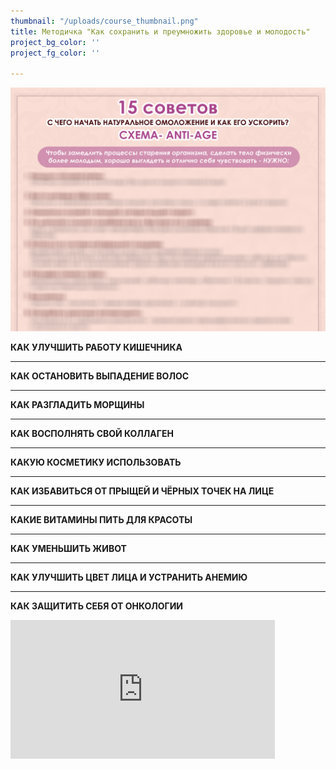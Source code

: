 ```yaml
---
thumbnail: "/uploads/course_thumbnail.png"
title: Методичка "Как сохранить и преумножить здоровье и молодость"
project_bg_color: ''
project_fg_color: ''

---
```

![Как сохранить и преумножить здоровье и молодость](/uploads/15-anti-age-pdf-1-1.png "Методичка")

**КАК УЛУЧШИТЬ РАБОТУ КИШЕЧНИКА**

***

**КАК ОСТАНОВИТЬ ВЫПАДЕНИЕ ВОЛОС**

***

**КАК РАЗГЛАДИТЬ МОРЩИНЫ**

***

**КАК ВОСПОЛНЯТЬ СВОЙ КОЛЛАГЕН**

***

**КАКУЮ КОСМЕТИКУ ИСПОЛЬЗОВАТЬ**

***

**КАК ИЗБАВИТЬСЯ ОТ ПРЫЩЕЙ И ЧЁРНЫХ ТОЧЕК НА ЛИЦЕ**

***

**КАКИЕ ВИТАМИНЫ ПИТЬ ДЛЯ КРАСОТЫ**

***

**КАК УМЕНЬШИТЬ ЖИВОТ**

***

**КАК УЛУЧШИТЬ ЦВЕТ ЛИЦА И УСТРАНИТЬ АНЕМИЮ**

***

**КАК ЗАЩИТИТЬ СЕБЯ ОТ ОНКОЛОГИИ**

<iframe src="https://promo-money.ru/quickpay/shop-widget?writer=seller&targets=%D0%9C%D0%B5%D1%82%D0%BE%D0%B4%D0%B8%D1%87%D0%BA%D0%B0%20%22%D0%9A%D0%B0%D0%BA%20%D1%81%D0%BE%D1%85%D1%80%D0%B0%D0%BD%D0%B8%D1%82%D1%8C%20%D0%BC%D0%BE%D0%BB%D0%BE%D0%B4%D0%BE%D1%81%D1%82%D1%8C%22&targets-hint=&default-sum=390&button-text=12&payment-type-choice=on&fio=on&phone=on&hint=&successURL=https%3A%2F%2Fdocs.google.com%2Fdocument%2Fd%2F1CwVQ7PvI1BoS_Ux7f6hAOqP-4ADcLziWlo2A7n-XzvA%2Fedit%3Fusp%3Dsharing&quickpay=shop&account=410016189735528" width="423" style="max-width:100%"  height="222" frameborder="0" allowtransparency="true" scrolling="no"></iframe>